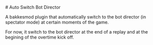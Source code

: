 \# Auto Switch Bot Director



A bakkesmod plugin that automatically switch to the bot director (in spectator mode) at certain moments of the game.



For now, it switch to the bot director at the end of a replay and at the begining of the overtime kick off.

